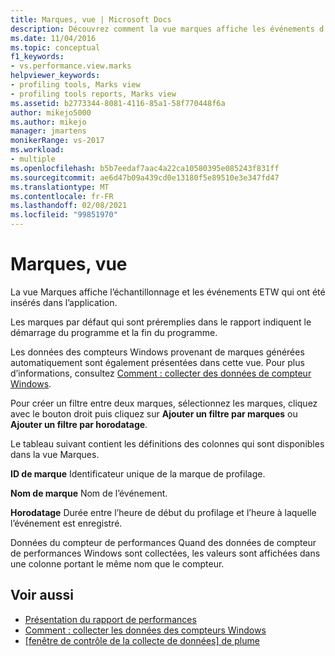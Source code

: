 ```yaml
---
title: Marques, vue | Microsoft Docs
description: Découvrez comment la vue marques affiche les événements d’échantillonnage et ETW qui ont été insérés dans l’application.
ms.date: 11/04/2016
ms.topic: conceptual
f1_keywords:
- vs.performance.view.marks
helpviewer_keywords:
- profiling tools, Marks view
- profiling tools reports, Marks view
ms.assetid: b2773344-8081-4116-85a1-58f770448f6a
author: mikejo5000
ms.author: mikejo
manager: jmartens
monikerRange: vs-2017
ms.workload:
- multiple
ms.openlocfilehash: b5b7eedaf7aac4a22ca10580395e085243f831ff
ms.sourcegitcommit: ae6d47b09a439cd0e13180f5e89510e3e347fd47
ms.translationtype: MT
ms.contentlocale: fr-FR
ms.lasthandoff: 02/08/2021
ms.locfileid: "99851970"
---
```

# <a name="marks-view"></a>Marques, vue
La vue Marques affiche l’échantillonnage et les événements ETW qui ont été insérés dans l’application.

 Les marques par défaut qui sont préremplies dans le rapport indiquent le démarrage du programme et la fin du programme.

 Les données des compteurs Windows provenant de marques générées automatiquement sont également présentées dans cette vue. Pour plus d’informations, consultez [Comment : collecter des données de compteur Windows](../profiling/how-to-collect-windows-counter-data.md).

 Pour créer un filtre entre deux marques, sélectionnez les marques, cliquez avec le bouton droit puis cliquez sur **Ajouter un filtre par marques** ou **Ajouter un filtre par horodatage**.

 Le tableau suivant contient les définitions des colonnes qui sont disponibles dans la vue Marques.

 **ID de marque** Identificateur unique de la marque de profilage.

 **Nom de marque** Nom de l’événement.

 **Horodatage** Durée entre l’heure de début du profilage et l’heure à laquelle l’événement est enregistré.

 Données du compteur de performances Quand des données de compteur de performances Windows sont collectées, les valeurs sont affichées dans une colonne portant le même nom que le compteur.

## <a name="see-also"></a>Voir aussi
- [Présentation du rapport de performances](../profiling/performance-report-overview.md)
- [Comment : collecter les données des compteurs Windows](../profiling/how-to-collect-windows-counter-data.md)
- [&#91;fenêtre de contrôle de la collecte de données&#93; de plume](/previous-versions/bb385767(v=vs.110))